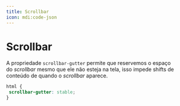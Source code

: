 ```yaml
---
title: Scrollbar
icon: mdi:code-json
---
```


# Scrollbar

A propriedade `scrollbar-gutter` permite que reservemos o espaço do _scrollbar_ mesmo que ele não esteja na tela, isso impede shifts de conteúdo de quando o _scrollbar_ aparece.

```css
html {
 scrollbar-gutter: stable;
}
```
